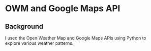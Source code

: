 # OWM and Google Maps API

## Background

I used the Open Weather Map and Google Maps APIs using Python to explore various weather patterns. 

